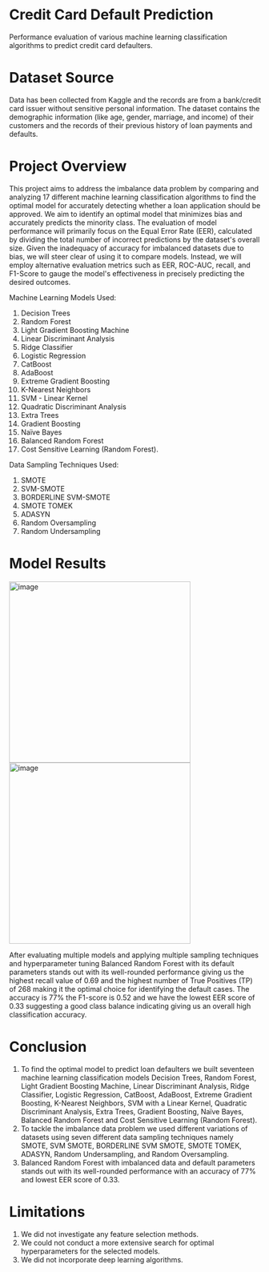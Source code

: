 # Credit Card Default Prediction
Performance evaluation of various machine learning classification algorithms to predict credit card defaulters.


#  Dataset Source
Data has been collected from Kaggle and the records are from a bank/credit card issuer without sensitive personal information. The dataset contains the demographic information (like age, gender, marriage, and income) of their customers and the records of their previous history of loan payments and defaults.


#  Project Overview
This project aims to address the imbalance data problem by comparing and analyzing 17 different machine learning classification algorithms to find the optimal model for accurately detecting whether a loan application should be approved.
We aim to identify an optimal model that minimizes bias and accurately predicts the minority class. The evaluation of model performance will primarily focus on the Equal Error Rate (EER), calculated by dividing the total number of incorrect predictions by the dataset's overall size. Given the inadequacy of accuracy for imbalanced datasets due to bias, we will steer clear of using it to compare models. Instead, we will employ alternative evaluation metrics such as EER, ROC-AUC, recall, and F1-Score to gauge the model's effectiveness in precisely predicting the desired outcomes.

Machine Learning Models Used:
1.  Decision Trees
2.  Random Forest
3.  Light Gradient Boosting Machine
5.  Linear Discriminant Analysis
6.  Ridge Classifier
7.  Logistic Regression
8.  CatBoost
9.  AdaBoost
10. Extreme Gradient Boosting
11. K-Nearest Neighbors
12. SVM - Linear Kernel
13. Quadratic Discriminant Analysis
14. Extra Trees
15. Gradient Boosting
16. Naïve Bayes
17. Balanced Random Forest
18. Cost Sensitive Learning (Random Forest).

Data Sampling Techniques Used:
1. SMOTE
2. SVM-SMOTE
3. BORDERLINE SVM-SMOTE
4. SMOTE TOMEK
5. ADASYN
6. Random Oversampling
7. Random Undersampling

#  Model Results

<img width="362" alt="image" src="https://github.com/alishba0133/Creditcarddefaultprediction/assets/40602824/ddc72ff0-a818-4450-81b0-3a0a7d84c057">

<img width="362" alt="image" src="https://github.com/alishba0133/Creditcarddefaultprediction/assets/40602824/ff01f89d-f14f-49d7-987e-fcaadfe47c39">

After evaluating multiple models and applying multiple sampling techniques and hyperparameter tuning Balanced Random Forest with its default parameters stands out with its well-rounded performance giving us the highest recall value of 0.69 and the highest number of True Positives (TP) of 268 making it the optimal choice for identifying the default cases. The accuracy is 77% the F1-score is 0.52 and we have the lowest EER score of 0.33 suggesting a good class balance indicating giving us an overall high classification accuracy.

#  Conclusion

1. To find the optimal model to predict loan defaulters we built seventeen machine learning classification models Decision Trees, Random Forest, Light Gradient Boosting Machine, Linear Discriminant Analysis, Ridge Classifier, Logistic Regression, CatBoost, AdaBoost, Extreme Gradient Boosting, K-Nearest Neighbors, SVM with a Linear Kernel, Quadratic Discriminant Analysis, Extra Trees, Gradient Boosting, Naïve Bayes, Balanced Random Forest and Cost Sensitive Learning (Random Forest).
2. To tackle the imbalance data problem we used different variations of datasets using seven different data sampling techniques namely SMOTE, SVM SMOTE, BORDERLINE SVM SMOTE, SMOTE TOMEK, ADASYN, Random Undersampling, and Random Oversampling.
3. Balanced Random Forest with imbalanced data and default parameters stands out with its well-rounded performance with an accuracy of 77% and lowest EER score of 0.33.


#  Limitations

1. We did not investigate any feature selection methods.
2. We could not conduct a more extensive search for optimal hyperparameters for the selected models.
3. We did not incorporate deep learning algorithms.



